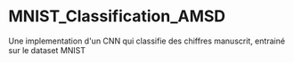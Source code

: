 # MNIST_Classification_AMSD
Une implementation d'un CNN qui classifie des chiffres manuscrit, entrainé sur le dataset MNIST
